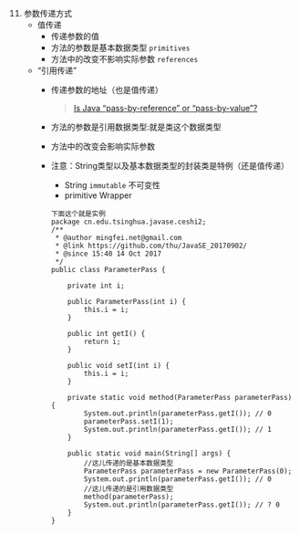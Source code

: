 11. 参数传递方式
    - 值传递
        - 传递参数的值
        - 方法的参数是基本数据类型 `primitives`
        - 方法中的改变不影响实际参数 `references`
    - “引用传递”
        - 传递参数的地址（也是值传递）
          
          > [Is Java “pass-by-reference” or “pass-by-value”?](http://stackoverflow.com/a/12429953)
          
        - 方法的参数是引用数据类型:就是类这个数据类型
        - 方法中的改变会影响实际参数
        - 注意：String类型以及基本数据类型的封装类是特例（还是值传递）
          - String `immutable`  不可变性
          - primitive Wrapper    
          ```
          下面这个就是实例
          package cn.edu.tsinghua.javase.ceshi2;
          /**
           * @author mingfei.net@gmail.com
           * @link https://github.com/thu/JavaSE_20170902/
           * @since 15:40 14 Oct 2017
           */
          public class ParameterPass {
          
              private int i;
          
              public ParameterPass(int i) {
                  this.i = i;
              }
          
              public int getI() {
                  return i;
              }
          
              public void setI(int i) {
                  this.i = i;
              }
          
              private static void method(ParameterPass parameterPass) {
                  System.out.println(parameterPass.getI()); // 0
                  parameterPass.setI(1);
                  System.out.println(parameterPass.getI()); // 1
              }
          
              public static void main(String[] args) {
                  //这儿传递的是基本数据类型
                  ParameterPass parameterPass = new ParameterPass(0);
                  System.out.println(parameterPass.getI()); // 0
                  //这儿传递的是引用数据类型
                  method(parameterPass);
                  System.out.println(parameterPass.getI()); // ? 0
              }
          }
          ```